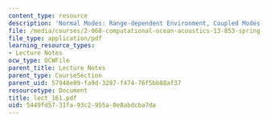 ```yaml
---
content_type: resource
description: 'Normal Modes: Range-dependent Environment, Coupled Modes'
file: /media/courses/2-068-computational-ocean-acoustics-13-853-spring-2003/5449fd5731fa93c2955a8e8abdcba7da_lect_161.pdf
file_type: application/pdf
learning_resource_types:
- Lecture Notes
ocw_type: OCWFile
parent_title: Lecture Notes
parent_type: CourseSection
parent_uid: 57948e09-fa9d-3287-f474-76f5bb88af37
resourcetype: Document
title: lect_161.pdf
uid: 5449fd57-31fa-93c2-955a-8e8abdcba7da
---
```

